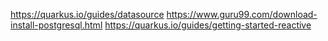 https://quarkus.io/guides/datasource
https://www.guru99.com/download-install-postgresql.html
https://quarkus.io/guides/getting-started-reactive